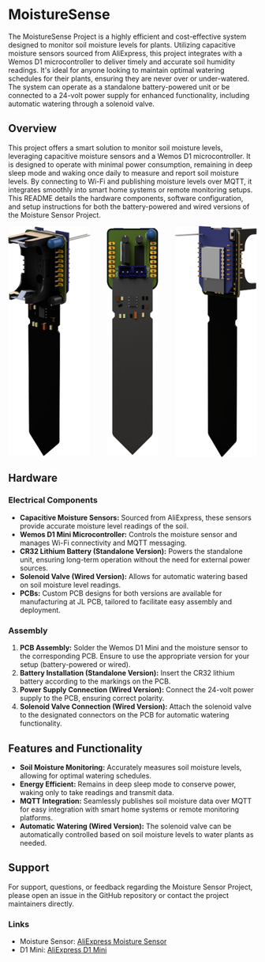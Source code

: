 # MoistureSense

The MoistureSense Project is a highly efficient and cost-effective system designed to monitor soil moisture levels for plants. Utilizing capacitive moisture sensors sourced from AliExpress, this project integrates with a Wemos D1 microcontroller to deliver timely and accurate soil humidity readings. It's ideal for anyone looking to maintain optimal watering schedules for their plants, ensuring they are never over or under-watered. The system can operate as a standalone battery-powered unit or be connected to a 24-volt power supply for enhanced functionality, including automatic watering through a solenoid valve.

## Overview

This project offers a smart solution to monitor soil moisture levels, leveraging capacitive moisture sensors and a Wemos D1 microcontroller. It is designed to operate with minimal power consumption, remaining in deep sleep mode and waking once daily to measure and report soil moisture levels. By connecting to Wi-Fi and publishing moisture levels over MQTT, it integrates smoothly into smart home systems or remote monitoring setups. This README details the hardware components, software configuration, and setup instructions for both the battery-powered and wired versions of the Moisture Sensor Project.

<div style="display:flex; justify-content:space-between; align-items:center;">
  <img src="https://github.com/Infraviored/MoistureSense/blob/main/models/renders/battery.png?raw=true" alt="Battery Edition" width="33%"/>
  <img src="https://github.com/Infraviored/MoistureSense/blob/main/models/renders/valve.png?raw=true" alt="Valve Edition" width="20.5%"/>
  <img src="https://github.com/Infraviored/MoistureSense/blob/main/models/renders/rear.png?raw=true" alt="Rear View" width="33%"/>
</div>

## Hardware

### Electrical Components
- **Capacitive Moisture Sensors:** Sourced from AliExpress, these sensors provide accurate moisture level readings of the soil.
- **Wemos D1 Mini Microcontroller:** Controls the moisture sensor and manages Wi-Fi connectivity and MQTT messaging.
- **CR32 Lithium Battery (Standalone Version):** Powers the standalone unit, ensuring long-term operation without the need for external power sources.
- **Solenoid Valve (Wired Version):** Allows for automatic watering based on soil moisture level readings.
- **PCBs:** Custom PCB designs for both versions are available for manufacturing at JL PCB, tailored to facilitate easy assembly and deployment.

### Assembly
1. **PCB Assembly:** Solder the Wemos D1 Mini and the moisture sensor to the corresponding PCB. Ensure to use the appropriate version for your setup (battery-powered or wired).
2. **Battery Installation (Standalone Version):** Insert the CR32 lithium battery according to the markings on the PCB.
3. **Power Supply Connection (Wired Version):** Connect the 24-volt power supply to the PCB, ensuring correct polarity.
4. **Solenoid Valve Connection (Wired Version):** Attach the solenoid valve to the designated connectors on the PCB for automatic watering functionality.

## Features and Functionality

- **Soil Moisture Monitoring:** Accurately measures soil moisture levels, allowing for optimal watering schedules.
- **Energy Efficient:** Remains in deep sleep mode to conserve power, waking only to take readings and transmit data.
- **MQTT Integration:** Seamlessly publishes soil moisture data over MQTT for easy integration with smart home systems or remote monitoring platforms.
- **Automatic Watering (Wired Version):** The solenoid valve can be automatically controlled based on soil moisture levels to water plants as needed.

## Support

For support, questions, or feedback regarding the Moisture Sensor Project, please open an issue in the GitHub repository or contact the project maintainers directly.

### Links

- Moisture Sensor: [AliExpress Moisture Sensor](https://de.aliexpress.com/item/1005005962452779.html?spm=a2g0o.productlist.main.3.6c92lf4glf4g4m)
- D1 Mini: [AliExpress D1 Mini](https://de.aliexpress.com/item/32965631778.html?spm=a2g0o.productlist.main.3.7b892bb6kXaTYH)
